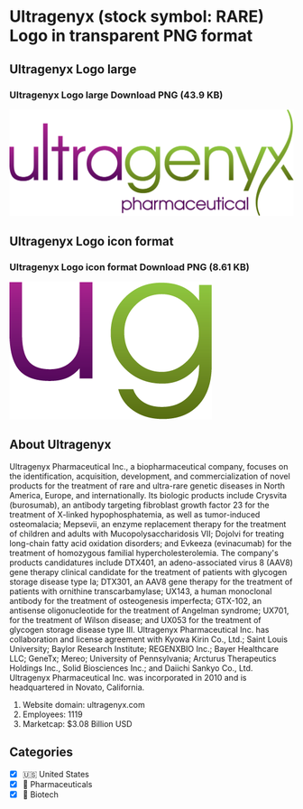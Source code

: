 # Ultragenyx (stock symbol: RARE) Logo in transparent PNG format

## Ultragenyx Logo large

### Ultragenyx Logo large Download PNG (43.9 KB)

![Ultragenyx Logo large Download PNG (43.9 KB)](/img/orig/RARE_BIG-74937c1c.png)

## Ultragenyx Logo icon format

### Ultragenyx Logo icon format Download PNG (8.61 KB)

![Ultragenyx Logo icon format Download PNG (8.61 KB)](/img/orig/RARE-6a89fe45.png)

## About Ultragenyx

Ultragenyx Pharmaceutical Inc., a biopharmaceutical company, focuses on the identification, acquisition, development, and commercialization of novel products for the treatment of rare and ultra-rare genetic diseases in North America, Europe, and internationally. Its biologic products include Crysvita (burosumab), an antibody targeting fibroblast growth factor 23 for the treatment of X-linked hypophosphatemia, as well as tumor-induced osteomalacia; Mepsevii, an enzyme replacement therapy for the treatment of children and adults with Mucopolysaccharidosis VII; Dojolvi for treating long-chain fatty acid oxidation disorders; and Evkeeza (evinacumab) for the treatment of homozygous familial hypercholesterolemia. The company's products candidatures include DTX401, an adeno-associated virus 8 (AAV8) gene therapy clinical candidate for the treatment of patients with glycogen storage disease type Ia; DTX301, an AAV8 gene therapy for the treatment of patients with ornithine transcarbamylase; UX143, a human monoclonal antibody for the treatment of osteogenesis imperfecta; GTX-102, an antisense oligonucleotide for the treatment of Angelman syndrome; UX701, for the treatment of Wilson disease; and UX053 for the treatment of glycogen storage disease type III. Ultragenyx Pharmaceutical Inc. has collaboration and license agreement with Kyowa Kirin Co., Ltd.; Saint Louis University; Baylor Research Institute; REGENXBIO Inc.; Bayer Healthcare LLC; GeneTx; Mereo; University of Pennsylvania; Arcturus Therapeutics Holdings Inc., Solid Biosciences Inc.; and Daiichi Sankyo Co., Ltd. Ultragenyx Pharmaceutical Inc. was incorporated in 2010 and is headquartered in Novato, California.

1. Website domain: ultragenyx.com
2. Employees: 1119
3. Marketcap: $3.08 Billion USD


## Categories
- [x] 🇺🇸 United States
- [x] 💊 Pharmaceuticals
- [x] 🧬 Biotech
